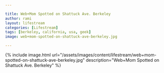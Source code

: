 ```yaml
---

title: Web+Mom Spotted on Shattuck Ave. Berkeley
author: rami
layout: lifestream 
categories: [Lifestream]
tags: [berkeley, california, usa, geek]
image: web+mom-spotted-on-shattuck-ave-berkeley.jpg

---
```


{% include image.html url="/assets/images/content/lifestream/web+mom-spotted-on-shattuck-ave-berkeley.jpg" description="Web+Mom Spotted on Shattuck Ave. Berkeley" %}
